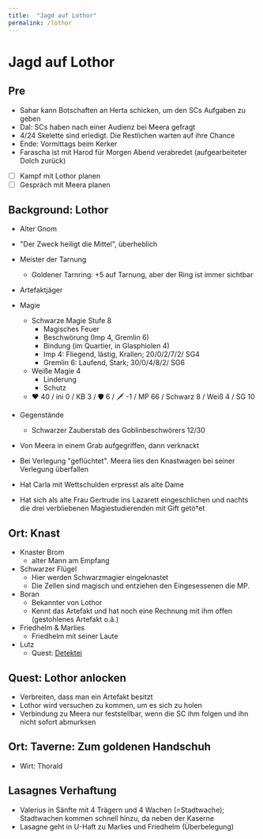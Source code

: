 ```yaml
---
title:  "Jagd auf Lothor"
permalink: /lothor
---
```


# Jagd auf Lothor

## Pre
- Sahar kann Botschaften an Herta schicken, um den SCs Aufgaben zu geben
- Dal: SCs haben nach einer Audienz bei Meera gefragt
- 4/24 Skelette sind erledigt. Die Restlichen warten auf ihre Chance
- Ende: Vormittags beim Kerker
- Farascha ist mit Harod für Morgen Abend verabredet (aufgearbeiteter Dolch zurück)
- [ ] Kampf mit Lothor planen
- [ ] Gespräch mit Meera planen

## Background: Lothor
- Alter Gnom
- "Der Zweck heiligt die Mittel", überheblich
- Meister der Tarnung
  - Goldener Tarnring: +5 auf Tarnung, aber der Ring ist immer sichtbar
- Artefaktjäger
- Magie
  - Schwarze Magie Stufe 8
    - Magisches Feuer
    - Beschwörung (Imp 4, Gremlin 6)
    - Bindung (im Quartier, in Glasphiolen 4)
    - Imp 4: Fliegend, lästig, Krallen; 20/0/2/7/2/ SG4
    - Gremlin 6: Laufend, Stark; 30/0/4/8/2/ SG6
  - Weiße Magie 4
    - Linderung
    - Schutz
  - ❤️ 40 / ini 0 / KB 3 / 🛡️ 6 / 🗡️ -1 / MP 66 / Schwarz 8 / Weiß 4 / SG 10
- Gegenstände
  - Schwarzer Zauberstab des Goblinbeschwörers 12/30

- Von Meera in einem Grab aufgegriffen, dann verknackt
- Bei Verlegung "geflüchtet". Meera lies den Knastwagen bei seiner Verlegung überfallen
- Hat Carla mit Wettschulden erpresst als alte Dame
- Hat sich als alte Frau Gertrude ins Lazarett eingeschlichen und nachts die drei verbliebenen Magiestudierenden mit Gift getö†et

## Ort: Knast
- Knaster Brom
  - alter Mann am Empfang
- Schwarzer Flügel
  - Hier werden Schwarzmagier eingeknastet
  - Die Zellen sind magisch und entziehen den Eingesessenen die MP. 
- Boran
  - Bekannter von Lothor
  - Kennt das Artefakt und hat noch eine Rechnung mit ihm offen (gestohlenes Artefakt o.ä.)
- Friedhelm & Marlies
  - Friedhelm mit seiner Laute
- Lutz
  - Quest: [Detektei](/detektei)

## Quest: Lothor anlocken
- Verbreiten, dass man ein Artefakt besitzt
- Lothor wird versuchen zu kommen, um es sich zu holen
- Verbindung zu Meera nur feststellbar, wenn die SC ihm folgen und ihn nicht sofort abmurksen

## Ort: Taverne: Zum goldenen Handschuh
- Wirt: Thorald

## Lasagnes Verhaftung
- Valerius in Sänfte mit 4 Trägern und 4 Wachen (=Stadtwache); Stadtwachen kommen schnell hinzu, da neben der Kaserne
- Lasagne geht in U-Haft zu Marlies und Friedhelm (Überbelegung)
